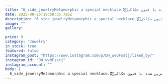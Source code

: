 ```yaml
---
title: "6_side_jewelryMetamorphic a special necklace.🎖📢گردنبند دگرگونی زرتشتیان، پلاکی داشت که دارای نماد رمز و راز های آشکار و پنهان  آیین اوستایی بود که برای نورانی شدن و رسیدن به علم عرفان و  دانش مزدایی و دوری از تاریکی و شر و مقابله با اهریمن و نیروهای اهریمنی استفاده میشده. 📢به باور زرتشتیان، اهورامزدا آفرینندهٔ جهان هستش و مزدیسنان اهورامزدا را می‌پرستن، اهورامزدا خالق و داور همهٔ چیزهای مادی و معنوی و نیز آفرینندهٔ روشنی و تاریکی و برقرارکنندهٔ نظم و نظام عالم هستی میباشد🗡🔬مزین شده با فنون حکاکی  Engraving  و منبت کاری  Inlaysetting با مفتول نقره****************************#Microsetting #Engraving #Inlay_setting #necklace #magic_necklace #gold_12k #Silver #jewellery #T.F.U.B.M.PEdited · 20wSee translation"
date: 2025-08-25T19:58:35.795Z
description: "6_side_jewelryMetamorphic a special necklace.🎖📢گردنبند دگرگونی زرتشتیان، پلاکی داشت که دارای نماد رمز و راز های آشکار و پنهان  آیین اوستایی بود که برای نورانی شدن و رسیدن به علم عرفان و  دانش مزدایی و دوری از تاریکی و شر و مقابله با اهریمن و نیروهای اهریمنی استفاده میشده. 📢به باور زرتشتیان، اهورامزدا آفرینندهٔ جهان هستش و مزدیسنان اهورامزدا را می‌پرستن، اهورامزدا خالق و داور همهٔ چیزهای مادی و معنوی و نیز آفرینندهٔ روشنی و تاریکی و برقرارکنندهٔ نظم و نظام عالم هستی میباشد🗡🔬مزین شده با فنون حکاکی  Engraving  و منبت کاری  Inlaysetting با مفتول نقره****************************#Microsetting #Engraving #Inlay_setting #necklace #magic_necklace #gold_12k #Silver #jewellery #T.F.U.B.M.PEdited · 20wSee translation"
image: ""
gallery:

price: 0
category: "Jewelry"
in_stock: true
featured: false
instagram_post: "https://www.instagram.com/p/DH_wvUFsscj/liked_by/"
instagram_id: "DH_wvUFsscj"
instagram_account: ""
body: |
  6_side_jewelryMetamorphic a special necklace.🎖📢گردنبند دگرگونی زرتشتیان، پلاکی داشت که دارای نماد رمز و راز های آشکار و پنهان  آیین اوستایی بود که برای نورانی شدن و رسیدن به علم عرفان و  دانش مزدایی و دوری از تاریکی و شر و مقابله با اهریمن و نیروهای اهریمنی استفاده میشده. 📢به باور زرتشتیان، اهورامزدا آفرینندهٔ جهان هستش و مزدیسنان اهورامزدا را می‌پرستن، اهورامزدا خالق و داور همهٔ چیزهای مادی و معنوی و نیز آفرینندهٔ روشنی و تاریکی و برقرارکنندهٔ نظم و نظام عالم هستی میباشد🗡🔬مزین شده با فنون حکاکی  Engraving  و منبت کاری  Inlaysetting با مفتول نقره****************************#Microsetting #Engraving #Inlay_setting #necklace #magic_necklace #gold_12k #Silver #jewellery #T.F.U.B.M.PEdited · 20wSee translation
---
```

